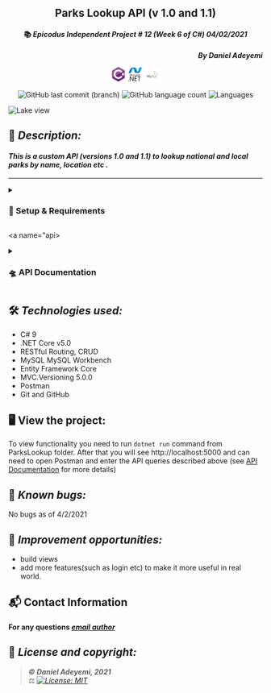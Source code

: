 ## <div align="center"> Parks Lookup API (v 1.0 and 1.1)
#### <div align="center">📚 *Epicodus Independent Project # 12  (Week 6 of C#)  04/02/2021* </div> 
***<p align="right">By Daniel Adeyemi***</p>   
<p align="center">
<img src="https://raw.githubusercontent.com/devicons/devicon/master/icons/csharp/csharp-original.svg" alt="csharp" width="30" />
<img src="https://raw.githubusercontent.com/devicons/devicon/master/icons/dot-net/dot-net-original-wordmark.svg" alt="dotnet" width="30"/>
<img alt="MySQL" width="30px" src="https://raw.githubusercontent.com/github/explore/80688e429a7d4ef2fca1e82350fe8e3517d3494d/topics/mysql/mysql.png" /> 
</p>
<div align="center">

![GitHub last commit (branch)](https://img.shields.io/github/last-commit/DanielAdeyemi/ParksLookup.Solution/main?color=purple&style=for-the-badge) 
![GitHub language count](https://img.shields.io/github/languages/count/DanielAdeyemi/ParksLookup.Solution?color=purple&style=for-the-badge) ![Languages](https://img.shields.io/github/languages/top/DanielAdeyemi/ParksLookup.Solution?color=purple&style=for-the-badge)
</div>
<img src="https://cdn.cheapism.com/images/National_Park_Photos.2e16d0ba.fill-1440x605.png" alt="Lake view"/>

##  🚩 *Description:*  

#### ***This is a custom API (versions 1.0 and 1.1) to lookup national and local parks by name, location etc .***
<hr>
<details>
<summary> <h3>🔧 Setup & Requirements</h3></summary>

### 📋 Necessary Specifications

#### To run this project locally you will need:

- **ASP .NET Core :** You can check if you have .NET Core by running `dotnet --version` in the command line. If you do not have .NET Core please find more information and download [here](https://dotnet.microsoft.com/download/dotnet-core)
- **MySQL :**  You can download MySQL [here](https://dev.mysql.com/downloads/file/?id=484914) and MySQL Workbench [here](https://dev.mysql.com/downloads/file/?id=484391)

### ⚙️ Clone or Download

#### 🌐 To Download:

* Go to my GitHub repository, using following [URL](https://github.com/DanielAdeyemi/ParksLookup.Solution.git).
* * At the top of the repository, click <img src="https://i.imgur.com/Ej9Dphm.png" alt="Code Button" height="20" align="center" /> then select "Download ZIP".

<img src="https://i.imgur.com/tZKvGne.gif" alt="download zip gif" height="200"/>

#### <img src="https://raw.githubusercontent.com/github/explore/80688e429a7d4ef2fca1e82350fe8e3517d3494d/topics/terminal/terminal.png" width="18"/> To clone (my prefered method):

1. At the top of the repository, click <img src="https://i.imgur.com/Ej9Dphm.png" alt="Code Button" height="20" align="center" /> and copy the URL.
2. Open Terminal or GitBash and input the command: `git clone https://github.com/DanielAdeyemi/ParksLookup.Solution.git`
3. To view the code, open the copied directory with Visual Studio Code or your preferred text editor by inputing the command `code .` in your terminal.

### 🧰 Database Setup Options

#### AppSettings:

- After you have the project on your computer you will need to create a file in the root directory of the project called "appsettings.json". 
- Add the following snippet of code to the appsettings.json file:

```
{
    "Logging": {
    "LogLevel": {
      "Default": "Warning",
      "Microsoft": "Information",
      "System": "Information"
    }
  },
  "AllowedHosts": "*",
  "ConnectionStrings": {
    "DefaultConnection": "Server=localhost;Port=3306;database=daniel_adeyemi;uid=[YOUR-ACCOUNT-NAME];pwd=[YOUR-PASSWORD];"
  }
}
```
*Please note you will need to replace `YOUR-PASSWORD-HERE` with the password you created for your MySQL server.
*You may also need to update `uid`, `port`, or `database` name depending on your configurations.

#### Import Database using Entity Framework Core:

 - In the command line run ` cd Desktop/ParksLookup.Solution/ParksLookup` to navigate to the "ParksLookup" folder. 
 - Next, run `dotnet ef database update` to generate the database. You can confirm the database was created by checking MySQL workbench.

*⚠️ Note: to make changed to the database you can run `dotnet ef migrations add <MigrationName>`*


</details>

<a name="api></a>


<details>
<summary> <h3>🛸 API Documentation</h3></summary>

*In order to explore the endpoints of this API, we suggest that you use [Postman](https://www.postman.com/). Postman will allow you to make GET, POST, PUT, and DELETE requests with the `ParksLookupApi`.*
Base URL: `http://localhost:5000`  
#### **HTTP Request Structure:**
```
GET /api/parks
GET /api/parks/{id}
POST /api/parks
PUT /api/parks/{id}
DELETE /api/parks/{id}
```
#### **Path Parameters:**   
| Parameter | Type | Default | Required | Description |
| :---: | :---: | :---: | :---: | --- |
| ParkName | string | none | false| Return matches by name.
| Location | string | none | false | Return matches by location (check note below for comma separated locations such `Portland, OR`). 
| National | bool | none | false | Return all parks marked as **National** |
| Local | bool | none | false | Return all parks marked as **Local** |

*⚠️ Note: for comma-separated locations, such `Portland, OR` use following path:*   
```
?location=portland%2C%20or
```

#### **Example Query:**
```
http://localhost:5000/api/parks/?location=portland%2C%20or&local=true
```
#### **Sample JSON Response:**
```
[
  {
    "parkId": 1,
    "parkName": "Buike",
    "parkLocation": "Portland, OR",
    "national": false,
    "local": true
  }
]
```
#### **Versions:**
Version 1.0 of ParksLookup API was setup as default version in `Startup.cs` file. API also support 1.1 version. For additional information check table below:
| Version |  Default | Description | query |
| :---: | :---: | :---: | :---: |
| 1.0 | true | looks for parks by name, locations, national/state affilation. | http://localhost:5000/api/parks/
| 1.1 | false | get route will display only national parks by default | http://localhost:5000/api/parks/?v=1.1

</details>


## 🛠️ *Technologies used:*
* C# 9
* .NET Core v5.0
* RESTful Routing, CRUD 
* MySQL MySQL Workbench
* Entity Framework Core
* MVC.Versioning 5.0.0
* Postman
* Git and GitHub

## 🖥️ View the project:    
To view functionality you need to run `dotnet run` command from ParksLookup folder. After that you will see http://localhost:5000 and can need to open Postman and enter the API queries described above (see [API Documentation](#api) for more details)

## 🐛 *Known bugs:*
No bugs as of 4/2/2021

## 🌟 *Improvement opportunities:*
* build views
* add more features(such as login etc) to make it more useful in real world.

## 📬 Contact Information
#### For any questions *[email author](mailto:adeyemidany+github@gmail.com?subject=[GitHubAPI])*


## 📘 *License and copyright:*

> ***© Daniel Adeyemi, 2021***  
> ⚖️ *[![License: MIT](https://img.shields.io/badge/License-MIT-yellow.svg)](https://opensource.org/licenses/MIT)*